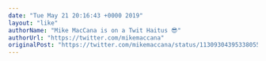 ```yaml
---
date: "Tue May 21 20:16:43 +0000 2019"
layout: "like"
authorName: "Mike MacCana is on a Twit Haitus 😎"
authorUrl: "https://twitter.com/mikemaccana"
originalPost: "https://twitter.com/mikemaccana/status/1130930439533805568"
---
```

